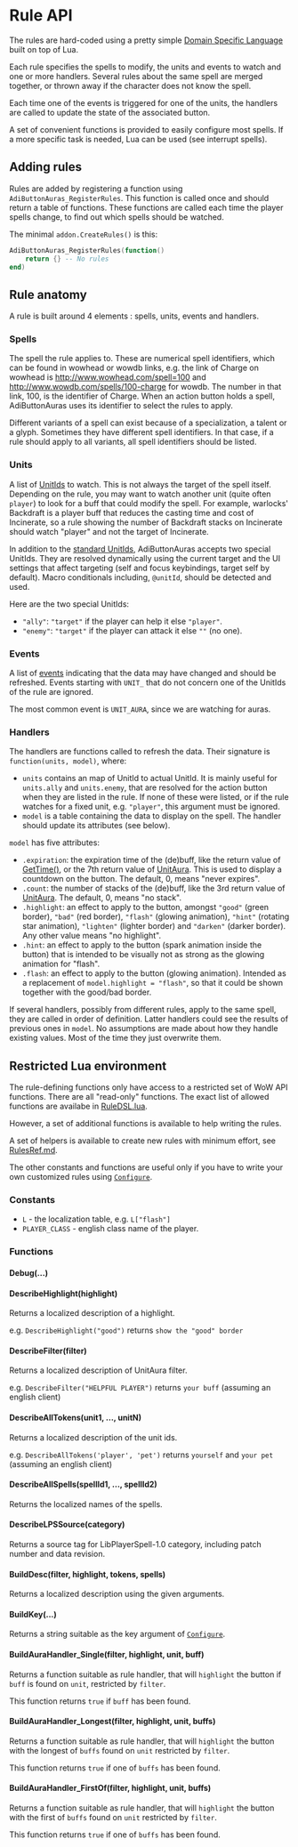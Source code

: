 # Rule API

The rules are hard-coded using a pretty simple [Domain Specific Language](https://en.wikipedia.org/wiki/Domain_specific_language) built on top of Lua.

Each rule specifies the spells to modify, the units and events to watch and one or more handlers. Several rules about the same spell are merged together, or thrown away if the character does not know the spell.

Each time one of the events is triggered for one of the units, the handlers are called to update the state of the associated button.

A set of convenient functions is provided to easily configure most spells. If a more specific task is needed, Lua can be used (see interrupt spells).

## Adding rules

Rules are added by registering a function using `AdiButtonAuras_RegisterRules`. This function is called once and should return a table of functions. These functions are called each time the player spells change, to find out which spells should be watched.

The minimal `addon.CreateRules()` is this:
```lua
AdiButtonAuras_RegisterRules(function()
    return {} -- No rules
end)
```

## Rule anatomy

A rule is built around 4 elements : spells, units, events and handlers.

### Spells

The spell the rule applies to. These are numerical spell identifiers, which can be found in wowhead or wowdb links, e.g. the link of Charge on wowhead is http://www.wowhead.com/spell=100 and http://www.wowdb.com/spells/100-charge for wowdb. The number in that link, 100, is the identifier of Charge. When an action button holds a spell, AdiButtonAuras uses its identifier to select the rules to apply.

Different variants of a spell can exist because of a specialization, a talent or a glyph. Sometimes they have different spell identifiers. In that case, if a rule should apply to all variants, all spell identifiers should be listed.

### Units

A list of [UnitIds](http://wowpedia.org/UnitId) to watch. This is not always the target of the spell itself. Depending on the rule, you may want to watch another unit (quite often `player`) to look for a buff that could modify the spell. For example, warlocks' Backdraft is a player buff that reduces the casting time and cost of Incinerate, so a rule showing the number of Backdraft stacks on Incinerate should watch "player" and not the target of Incinerate.

In addition to the [standard UnitIds](http://wowpedia.org/UnitId#Base_Values), AdiButtonAuras accepts two special UnitIds. They are resolved dynamically using the current target and the UI settings that affect targeting (self and focus keybindings, target self by default). Macro conditionals including, `@unitId`, should be detected and used.

Here are the two special UnitIds:

* `"ally"`: `"target"` if the player can help it else `"player"`.
* `"enemy"`: `"target"` if the player can attack it else `""` (no one).

### Events

A list of [events](http://wowpedia.org/Events) indicating that the data may have changed and should be refreshed. Events starting with `UNIT_` that do not concern one of the UnitIds of the rule are ignored.

The most common event is `UNIT_AURA`, since we are watching for auras.

### Handlers

The handlers are functions called to refresh the data. Their signature is `function(units, model)`, where:

* `units` contains an map of UnitId to actual UnitId. It is mainly useful for `units.ally` and `units.enemy`, that are resolved for the action button when they are listed in the rule. If none of these were listed, or if the rule watches for a fixed unit, e.g. `"player"`, this argument must be ignored.
* `model` is a table containing the data to display on the spell. The handler should update its attributes (see below).

`model` has five attributes:

* `.expiration`: the expiration time of the (de)buff, like the return value of [GetTime()](http://wowpedia.org/API_GetTime), or the 7th return value of [UnitAura](http://wowpedia.org/API_UnitAura). This is used to display a countdown on the button. The default, 0, means "never expires".
* `.count`: the number of stacks of the (de)buff, like the 3rd return value of [UnitAura](http://wowpedia.org/API_UnitAura). The default, 0, means "no stack".
* `.highlight`: an effect to apply to the button, amongst `"good"` (green border), `"bad"` (red border), `"flash"` (glowing animation), `"hint"` (rotating star animation), `"lighten"` (lighter border) and `"darken"` (darker border). Any other value means "no highlight".
* `.hint`: an effect to apply to the button (spark animation inside the button) that is intended to be visually not as strong as the glowing animation for "flash".
* `.flash`: an effect to apply to the button (glowing animation). Intended as a replacement of `model.highlight = "flash"`, so that it could be shown together with the good/bad border.

If several handlers, possibly from different rules, apply to the same spell, they are called in order of definition. Latter handlers could see the results of previous ones in `model`. No assumptions are made about how they handle existing values. Most of the time they just overwrite them.

## Restricted Lua environment

The rule-defining functions only have access to a restricted set of WoW API functions. There are all "read-only" functions. The exact list of allowed functions are availabe in [RuleDSL.lua](../RuleDSL.lua#L580).

However, a set of additional functions is available to help writing the rules.

A set of helpers is available to create new rules with minimum effort, see [RulesRef.md](RulesRef.md).

The other constants and functions are useful only if you have to write your own customized rules using [`Configure`](RulesRef.md#Configure).

### Constants

- `L` - the localization table, e.g. `L["flash"]`
- `PLAYER_CLASS` - english class name of the player.

### Functions

#### Debug(...)

#### DescribeHighlight(highlight)

Returns a localized description of a highlight.

e.g. `DescribeHighlight("good")` returns `show the "good" border`

#### DescribeFilter(filter)

Returns a localized description of UnitAura filter.

e.g. `DescribeFilter("HELPFUL PLAYER")` returns `your buff` (assuming an english client)

#### DescribeAllTokens(unit1, ..., unitN)

Returns a localized description of the unit ids.

e.g. `DescribeAllTokens('player', 'pet')` returns `yourself` and `your pet` (assuming an english client)

#### DescribeAllSpells(spellId1, ..., spellId2)

Returns the localized names of the spells.

#### DescribeLPSSource(category)

Returns a source tag for LibPlayerSpell-1.0 category, including patch number and data revision.

#### BuildDesc(filter, highlight, tokens, spells)

Returns a localized description using the given arguments.

#### BuildKey(...)

Returns a string suitable as the key argument of [`Configure`](RulesRef.md#Configure).

#### BuildAuraHandler_Single(filter, highlight, unit, buff)

Returns a function suitable as rule handler, that will `highlight` the button if `buff` is found on `unit`, restricted by `filter`.

This function returns `true` if `buff` has been found.

#### BuildAuraHandler_Longest(filter, highlight, unit, buffs)

Returns a function suitable as rule handler, that will `highlight` the button with the longest of `buffs` found on `unit` restricted by `filter`.

This function returns `true` if one of `buffs` has been found.

#### BuildAuraHandler_FirstOf(filter, highlight, unit, buffs)

Returns a function suitable as rule handler, that will `highlight` the button with the first of `buffs` found on `unit` restricted by `filter`.

This function returns `true` if one of `buffs` has been found.
